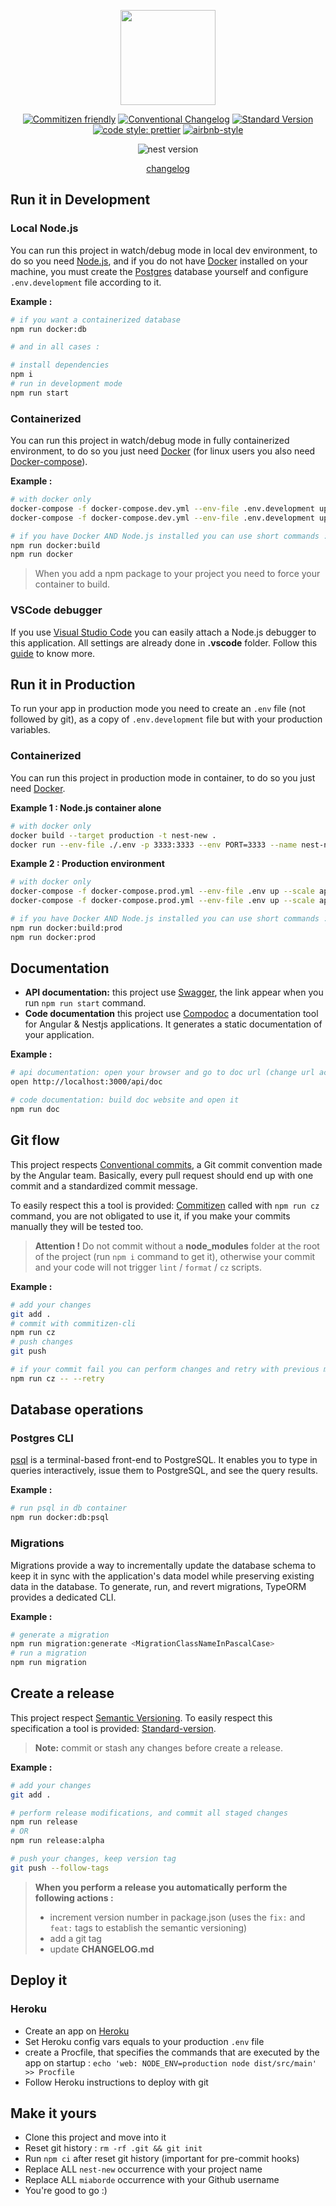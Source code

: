 <div align="center">
<p><img src="https://docs.nestjs.com/assets/logo-small.svg" height="152"></p>

[![Commitizen friendly](https://img.shields.io/badge/commitizen-friendly-brightgreen.svg)](http://commitizen.github.io/cz-cli/)
[![Conventional Changelog](https://img.shields.io/badge/changelog-conventional-brightgreen.svg)](http://conventional-changelog.github.io)
[![Standard Version](https://img.shields.io/badge/release-standard%20version-brightgreen.svg)](https://github.com/conventional-changelog/standard-version)
[![code style: prettier](https://img.shields.io/badge/code_style-prettier-ff69b4.svg)](https://github.com/prettier/prettier)
[![airbnb-style](https://img.shields.io/badge/eslint-airbnb-4B32C3.svg)](https://github.com/airbnb/javascript)

![nest version](https://img.shields.io/github/package-json/dependency-version/miaborde/nest-new/@nestjs/core?label=nest&logo=nestjs)

[changelog](./CHANGELOG.md)

</div>

## Run it in Development

### Local Node.js

You can run this project in watch/debug mode in local dev environment, to do so you need [Node.js](https://nodejs.org), and if you do not have [Docker](https://docs.docker.com/get-docker/) installed on your machine, you must create the [Postgres](https://www.postgresql.org/) database yourself and configure `.env.development` file according to it.

**Example :**

```bash
# if you want a containerized database
npm run docker:db

# and in all cases :

# install dependencies
npm i
# run in development mode
npm run start
```

### Containerized

You can run this project in watch/debug mode in fully containerized environment, to do so you just need [Docker](https://docs.docker.com/get-docker/) (for linux users you also need [Docker-compose](https://docs.docker.com/compose/install/)).

**Example :**

```bash
# with docker only
docker-compose -f docker-compose.dev.yml --env-file .env.development up --build -V
docker-compose -f docker-compose.dev.yml --env-file .env.development up

# if you have Docker AND Node.js installed you can use short commands :
npm run docker:build
npm run docker
```

> When you add a npm package to your project you need to force your container to build.

### VSCode debugger

If you use [Visual Studio Code](https://code.visualstudio.com/) you can easily attach a Node.js debugger to this application. All settings are already done in **.vscode** folder.
Follow this [guide](https://code.visualstudio.com/docs/nodejs/nodejs-debugging) to know more.

## Run it in Production

To run your app in production mode you need to create an `.env` file (not followed by git), as a copy of `.env.development` file but with your production variables.

### Containerized

You can run this project in production mode in container, to do so you just need [Docker](https://docs.docker.com/get-docker/).

**Example 1 : Node.js container alone**

```bash
# with docker only
docker build --target production -t nest-new .
docker run --env-file ./.env -p 3333:3333 --env PORT=3333 --name nest-new nest-new
```

**Example 2 : Production environment**

```bash
# with docker only
docker-compose -f docker-compose.prod.yml --env-file .env up --scale api=4 --build -V
docker-compose -f docker-compose.prod.yml --env-file .env up --scale api=4

# if you have Docker AND Node.js installed you can use short commands :
npm run docker:build:prod
npm run docker:prod
```

## Documentation

- **API documentation:** this project use [Swagger](https://swagger.io/), the link appear when you run `npm run start` command.
- **Code documentation** this project use [Compodoc](https://compodoc.app/guides/getting-started.html) a documentation tool for Angular & Nestjs applications. It generates a static documentation of your application.

**Example :**

```bash
# api documentation: open your browser and go to doc url (change url according your conf)
open http://localhost:3000/api/doc

# code documentation: build doc website and open it
npm run doc
```

## Git flow

This project respects [Conventional commits](https://github.com/angular/angular/blob/master/CONTRIBUTING.md#commit), a Git commit convention made by the Angular team. Basically, every pull request should end up with one commit and a standardized commit message.

To easily respect this a tool is provided: [Commitizen](https://github.com/commitizen/cz-cli) called with `npm run cz` command, you are not obligated to use it, if you make your commits manually they will be tested too.

> **Attention !**
> Do not commit without a **node_modules** folder at the root of the project (run `npm i` command to get it), otherwise your commit and your code will not trigger `lint` / `format` / `cz` scripts.

**Example :**

```bash
# add your changes
git add .
# commit with commitizen-cli
npm run cz
# push changes
git push

# if your commit fail you can perform changes and retry with previous message
npm run cz -- --retry
```

## Database operations

### Postgres CLI

[psql](https://www.postgresql.org/docs/13/app-psql.html) is a terminal-based front-end to PostgreSQL. It enables you to type in queries interactively, issue them to PostgreSQL, and see the query results.

**Example :**

```bash
# run psql in db container
npm run docker:db:psql
```

### Migrations

Migrations provide a way to incrementally update the database schema to keep it in sync with the application's data model while preserving existing data in the database. To generate, run, and revert migrations, TypeORM provides a dedicated CLI.

**Example :**

```bash
# generate a migration
npm run migration:generate <MigrationClassNameInPascalCase>
# run a migration
npm run migration
```

## Create a release

This project respect [Semantic Versioning](https://semver.org).
To easily respect this specification a tool is provided: [Standard-version](https://github.com/conventional-changelog/standard-version).

> **Note:** commit or stash any changes before create a release.

**Example :**

```bash
# add your changes
git add .

# perform release modifications, and commit all staged changes
npm run release
# OR
npm run release:alpha

# push your changes, keep version tag
git push --follow-tags
```

> **When you perform a release you automatically perform the following actions :**
>
> - increment version number in package.json (uses the `fix:` and `feat:` tags to establish the semantic versioning)
> - add a git tag
> - update **CHANGELOG.md**

## Deploy it

### Heroku

- Create an app on [Heroku](https://dashboard.heroku.com/apps)
- Set Heroku config vars equals to your production `.env` file
- create a Procfile, that specifies the commands that are executed by the app on startup : `echo 'web: NODE_ENV=production node dist/src/main' >> Procfile`
- Follow Heroku instructions to deploy with git

## Make it yours

- Clone this project and move into it
- Reset git history : `rm -rf .git && git init`
- Run `npm ci` after reset git history (important for pre-commit hooks)
- Replace ALL `nest-new` occurrence with your project name
- Replace ALL `miaborde` occurrence with your Github username
- You're good to go :)
